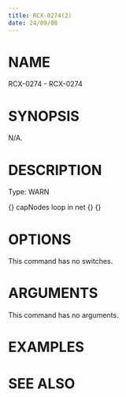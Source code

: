 ```yaml
---
title: RCX-0274(2)
date: 24/09/08
---
```


# NAME

RCX-0274 - RCX-0274

# SYNOPSIS

N/A.

# DESCRIPTION

Type: WARN

{} capNodes loop in net {} {}

# OPTIONS

This command has no switches.

# ARGUMENTS

This command has no arguments.

# EXAMPLES

# SEE ALSO
